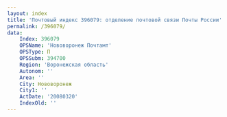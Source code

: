 ```yaml
---
layout: index
title: 'Почтовый индекс 396079: отделение почтовой связи Почты России'
permalink: /396079/
data:
    Index: 396079
    OPSName: 'Нововоронеж Почтамт'
    OPSType: П
    OPSSubm: 394700
    Region: 'Воронежская область'
    Autonom: ''
    Area: ''
    City: Нововоронеж
    City1: ''
    ActDate: '20080320'
    IndexOld: ''
---
```

